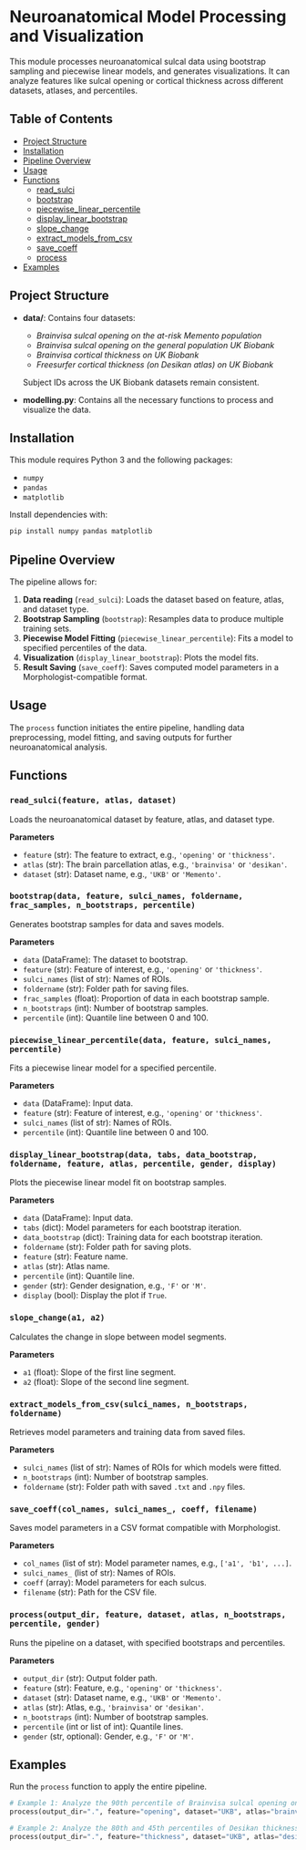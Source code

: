 # Neuroanatomical Model Processing and Visualization

This module processes neuroanatomical sulcal data using bootstrap sampling and piecewise linear models, and generates visualizations. It can analyze features like sulcal opening or cortical thickness across different datasets, atlases, and percentiles.

## Table of Contents
- [Project Structure](#project-structure)
- [Installation](#installation)
- [Pipeline Overview](#pipeline-overview)
- [Usage](#usage)
- [Functions](#functions)
  - [read_sulci](#read_sulci)
  - [bootstrap](#bootstrap)
  - [piecewise_linear_percentile](#piecewise_linear_percentile)
  - [display_linear_bootstrap](#display_linear_bootstrap)
  - [slope_change](#slope_change)
  - [extract_models_from_csv](#extract_models_from_csv)
  - [save_coeff](#save_coeff)
  - [process](#process)
- [Examples](#examples)

## Project Structure

- **data/**: Contains four datasets:
  - *Brainvisa sulcal opening on the at-risk Memento population*
  - *Brainvisa sulcal opening on the general population UK Biobank*
  - *Brainvisa cortical thickness on UK Biobank*
  - *Freesurfer cortical thickness (on Desikan atlas) on UK Biobank*
  
  Subject IDs across the UK Biobank datasets remain consistent.

- **modelling.py**: Contains all the necessary functions to process and visualize the data.

## Installation

This module requires Python 3 and the following packages:
- `numpy`
- `pandas`
- `matplotlib`

Install dependencies with:
```bash
pip install numpy pandas matplotlib
```

## Pipeline Overview
The pipeline allows for:
1. **Data reading** (`read_sulci`): Loads the dataset based on feature, atlas, and dataset type.
2. **Bootstrap Sampling** (`bootstrap`): Resamples data to produce multiple training sets.
3. **Piecewise Model Fitting** (`piecewise_linear_percentile`): Fits a model to specified percentiles of the data.
4. **Visualization** (`display_linear_bootstrap`): Plots the model fits.
5. **Result Saving** (`save_coeff`): Saves computed model parameters in a Morphologist-compatible format.

## Usage
The `process` function initiates the entire pipeline, handling data preprocessing, model fitting, and saving outputs for further neuroanatomical analysis.

## Functions

### `read_sulci(feature, atlas, dataset)`
Loads the neuroanatomical dataset by feature, atlas, and dataset type.

**Parameters**
- `feature` (str): The feature to extract, e.g., `'opening'` or `'thickness'`.
- `atlas` (str): The brain parcellation atlas, e.g., `'brainvisa'` or `'desikan'`.
- `dataset` (str): Dataset name, e.g., `'UKB'` or `'Memento'`.

### `bootstrap(data, feature, sulci_names, foldername, frac_samples, n_bootstraps, percentile)`
Generates bootstrap samples for data and saves models.

**Parameters**
- `data` (DataFrame): The dataset to bootstrap.
- `feature` (str): Feature of interest, e.g., `'opening'` or `'thickness'`.
- `sulci_names` (list of str): Names of ROIs.
- `foldername` (str): Folder path for saving files.
- `frac_samples` (float): Proportion of data in each bootstrap sample.
- `n_bootstraps` (int): Number of bootstrap samples.
- `percentile` (int): Quantile line between 0 and 100.

### `piecewise_linear_percentile(data, feature, sulci_names, percentile)`
Fits a piecewise linear model for a specified percentile.

**Parameters**
- `data` (DataFrame): Input data.
- `feature` (str): Feature of interest, e.g., `'opening'` or `'thickness'`.
- `sulci_names` (list of str): Names of ROIs.
- `percentile` (int): Quantile line between 0 and 100.

### `display_linear_bootstrap(data, tabs, data_bootstrap, foldername, feature, atlas, percentile, gender, display)`
Plots the piecewise linear model fit on bootstrap samples.

**Parameters**
- `data` (DataFrame): Input data.
- `tabs` (dict): Model parameters for each bootstrap iteration.
- `data_bootstrap` (dict): Training data for each bootstrap iteration.
- `foldername` (str): Folder path for saving plots.
- `feature` (str): Feature name.
- `atlas` (str): Atlas name.
- `percentile` (int): Quantile line.
- `gender` (str): Gender designation, e.g., `'F'` or `'M'`.
- `display` (bool): Display the plot if `True`.

### `slope_change(a1, a2)`
Calculates the change in slope between model segments.

**Parameters**
- `a1` (float): Slope of the first line segment.
- `a2` (float): Slope of the second line segment.

### `extract_models_from_csv(sulci_names, n_bootstraps, foldername)`
Retrieves model parameters and training data from saved files.

**Parameters**
- `sulci_names` (list of str): Names of ROIs for which models were fitted.
- `n_bootstraps` (int): Number of bootstrap samples.
- `foldername` (str): Folder path with saved `.txt` and `.npy` files.

### `save_coeff(col_names, sulci_names_, coeff, filename)`
Saves model parameters in a CSV format compatible with Morphologist.

**Parameters**
- `col_names` (list of str): Model parameter names, e.g., `['a1', 'b1', ...]`.
- `sulci_names_` (list of str): Names of ROIs.
- `coeff` (array): Model parameters for each sulcus.
- `filename` (str): Path for the CSV file.

### `process(output_dir, feature, dataset, atlas, n_bootstraps, percentile, gender)`
Runs the pipeline on a dataset, with specified bootstraps and percentiles.

**Parameters**
- `output_dir` (str): Output folder path.
- `feature` (str): Feature, e.g., `'opening'` or `'thickness'`.
- `dataset` (str): Dataset name, e.g., `'UKB'` or `'Memento'`.
- `atlas` (str): Atlas, e.g., `'brainvisa'` or `'desikan'`.
- `n_bootstraps` (int): Number of bootstrap samples.
- `percentile` (int or list of int): Quantile lines.
- `gender` (str, optional): Gender, e.g., `'F'` or `'M'`.

## Examples

Run the `process` function to apply the entire pipeline. 

```python
# Example 1: Analyze the 90th percentile of Brainvisa sulcal opening on UKB women
process(output_dir=".", feature="opening", dataset="UKB", atlas="brainvisa", n_bootstraps=2, percentile=90, gender="F")

# Example 2: Analyze the 80th and 45th percentiles of Desikan thickness on UKB men
process(output_dir=".", feature="thickness", dataset="UKB", atlas="desikan", n_bootstraps=2, percentile=[80, 45], gender="M")
```


